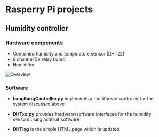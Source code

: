 # Rasperry Pi projects

## Humidity controller 
### Hardware components
* Combined humidity and temperature sensor (DHT22)
* 8 channel 5V relay board
* Humidifier

![Overview](Figures/experimentalSetupIGem.svg)

### Software
* __bangBangController.py__ implements a multithread controller for the system discussed above

* __DHTxx.py__ provides hardware/software interfaces for the humidity sensors using adafruit software

* __DHTlog__ is the simple HTML page which is updated
